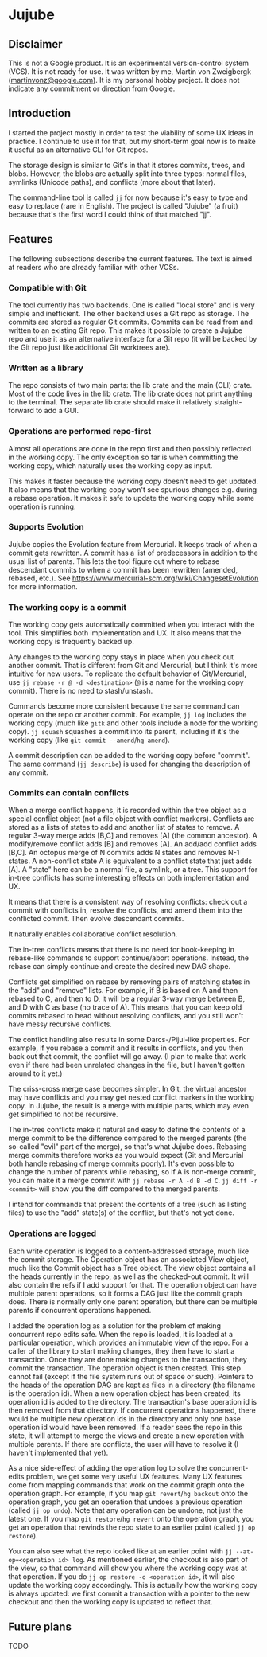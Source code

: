 # Jujube


## Disclaimer

This is not a Google product. It is an experimental version-control system
(VCS). It is not ready for use. It was written by me, Martin von Zweigbergk
(martinvonz@google.com). It is my personal hobby project. It does not indicate
any commitment or direction from Google.


## Introduction

I started the project mostly in order to test the viability of some UX ideas in
practice. I continue to use it for that, but my short-term goal now is to make
it useful as an alternative CLI for Git repos.

The storage design is similar to Git's in that it stores commits, trees, and
blobs. However, the blobs are actually split into three types: normal files,
symlinks (Unicode paths), and conflicts (more about that later).

The command-line tool is called `jj` for now because it's easy to type and easy
to replace (rare in English). The project is called "Jujube" (a fruit) because
that's the first word I could think of that matched "jj".


## Features

The following subsections describe the current features. The text is aimed at
readers who are already familiar with other VCSs.

### Compatible with Git

The tool currently has two backends. One is called "local store" and is very
simple and inefficient. The other backend uses a Git repo as storage. The
commits are stored as regular Git commits. Commits can be read from and written
to an existing Git repo. This makes it possible to create a Jujube repo and use
it as an alternative interface for a Git repo (it will be backed by the Git repo
just like additional Git worktrees are).

### Written as a library

The repo consists of two main parts: the lib crate and the main (CLI)
crate. Most of the code lives in the lib crate. The lib crate does not print
anything to the terminal. The separate lib crate should make it relatively
straight-forward to add a GUI.

### Operations are performed repo-first

Almost all operations are done in the repo first and then possibly reflected in
the working copy. The only exception so far is when committing the working copy,
which naturally uses the working copy as input.

This makes it faster because the working copy doesn't need to get updated. It
also means that the working copy won't see spurious changes e.g. during a rebase
operation. It makes it safe to update the working copy while some operation is
running.

### Supports Evolution

Jujube copies the Evolution feature from Mercurial. It keeps track of when a
commit gets rewritten. A commit has a list of predecessors in addition to the
usual list of parents. This lets the tool figure out where to rebase descendant
commits to when a commit has been rewritten (amended, rebased, etc.). See
https://www.mercurial-scm.org/wiki/ChangesetEvolution for more information.

### The working copy is a commit

The working copy gets automatically committed when you interact with the
tool. This simplifies both implementation and UX. It also means that the working
copy is frequently backed up.

Any changes to the working copy stays in place when you check out another
commit. That is different from Git and Mercurial, but I think it's more
intuitive for new users. To replicate the default behavior of Git/Mercurial, use
`jj rebase -r @ -d <destination>` (`@` is a name for the working copy
commit). There is no need to stash/unstash.

Commands become more consistent because the same command can operate on the repo
or another commit. For example, `jj log` includes the working copy (much like
`gitk` and other tools include a node for the working copy). `jj squash`
squashes a commit into its parent, including if it's the working copy (like `git
commit --amend`/`hg amend`).

A commit description can be added to the working copy before "commit". The same
command (`jj describe`) is used for changing the description of any commit.

### Commits can contain conflicts

When a merge conflict happens, it is recorded within the tree object as a
special conflict object (not a file object with conflict markers). Conflicts are
stored as a lists of states to add and another list of states to remove. A
regular 3-way merge adds [B,C] and removes [A] (the common ancestor). A
modify/remove conflict adds [B] and removes [A]. An add/add conflict adds
[B,C]. An octopus merge of N commits adds N states and removes N-1 states. A
non-conflict state A is equivalent to a conflict state that just adds [A]. A
"state" here can be a normal file, a symlink, or a tree. This support for
in-tree conflicts has some interesting effects on both implementation and UX.

It means that there is a consistent way of resolving conflicts: check out a
commit with conflicts in, resolve the conflicts, and amend them into the
conflicted commit. Then evolve descendant commits.

It naturally enables collaborative conflict resolution.

The in-tree conflicts means that there is no need for book-keeping in
rebase-like commands to support continue/abort operations. Instead, the rebase
can simply continue and create the desired new DAG shape.

Conflicts get simplified on rebase by removing pairs of matching states in the
"add" and "remove" lists. For example, if B is based on A and then rebased to C,
and then to D, it will be a regular 3-way merge between B, and D with C as base
(no trace of A). This means that you can keep old commits rebased to head
without resolving conflicts, and you still won't have messy recursive conflicts.

The conflict handling also results in some Darcs-/Pijul-like properties. For
example, if you rebase a commit and it results in conflicts, and you then back
out that commit, the conflict will go away. (I plan to make that work even if
there had been unrelated changes in the file, but I haven't gotten around to it
yet.)

The criss-cross merge case becomes simpler. In Git, the virtual ancestor may
have conflicts and you may get nested conflict markers in the working copy. In
Jujube, the result is a merge with multiple parts, which may even get simplified
to not be recursive.

The in-tree conflicts make it natural and easy to define the contents of a merge
commit to be the difference compared to the merged parents (the so-called "evil"
part of the merge), so that's what Jujube does. Rebasing merge commits therefore
works as you would expect (Git and Mercurial both handle rebasing of merge
commits poorly). It's even possible to change the number of parents while
rebasing, so if A is non-merge commit, you can make it a merge commit with `jj
rebase -r A -d B -d C`. `jj diff -r <commit>` will show you the diff compared to
the merged parents.

I intend for commands that present the contents of a tree (such as listing
files) to use the "add" state(s) of the conflict, but that's not yet done.

### Operations are logged

Each write operation is logged to a content-addressed storage, much like the
commit storage. The Operation object has an associated View object, much like
the Commit object has a Tree object. The view object contains all the heads
currently in the repo, as well as the checked-out commit. It will also contain
the refs if I add support for that. The operation object can have multiple
parent operations, so it forms a DAG just like the commit graph does. There is
normally only one parent operation, but there can be multiple parents if
concurrent operations happened.

I added the operation log as a solution for the problem of making concurrent
repo edits safe. When the repo is loaded, it is loaded at a particular
operation, which provides an immutable view of the repo. For a caller of the
library to start making changes, they then have to start a transaction. Once
they are done making changes to the transaction, they commit the
transaction. The operation object is then created. This step cannot fail (except
if the file system runs out of space or such). Pointers to the heads of the
operation DAG are kept as files in a directory (the filename is the operation
id). When a new operation object has been created, its operation id is added to
the directory. The transaction's base operation id is then removed from that
directory. If concurrent operations happened, there would be multiple new
operation ids in the directory and only one base operation id would have been
removed. If a reader sees the repo in this state, it will attempt to merge the
views and create a new operation with multiple parents. If there are conflicts,
the user will have to resolve it (I haven't implemented that yet).

As a nice side-effect of adding the operation log to solve the concurrent-edits
problem, we get some very useful UX features. Many UX features come from mapping
commands that work on the commit graph onto the operation graph. For example, if
you map `git revert`/`hg backout` onto the operation graph, you get an operation
that undoes a previous operation (called `jj op undo`). Note that any operation
can be undone, not just the latest one. If you map `git restore`/`hg revert`
onto the operation graph, you get an operation that rewinds the repo state to an
earlier point (called `jj op restore`).

You can also see what the repo looked like at an earlier point with `jj
--at-op=<operation id> log`. As mentioned earlier, the checkout is also part of
the view, so that command will show you where the working copy was at that
operation. If you do `jj op restore -o <operation id>`, it will also update the
working copy accordingly. This is actually how the working copy is always
updated: we first commit a transaction with a pointer to the new checkout and
then the working copy is updated to reflect that.

## Future plans

TODO
